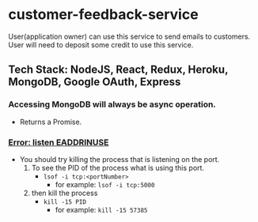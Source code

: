 # customer-feedback-service
User(application owner) can use this service to send emails to customers. User will need to deposit some credit to use this service.

## Tech Stack: NodeJS, React, Redux, Heroku, MongoDB, Google OAuth, Express

### Accessing MongoDB will always be async operation.
- Returns a Promise.

### [Error: listen EADDRINUSE](https://stackoverflow.com/a/30163868/8328220)
- You should try killing the process that is listening on the port.
    1. To see the PID of the process what is using this port.
        - `lsof -i tcp:<portNumber>`
            - for example: `lsof -i tcp:5000`
    2. then kill the process
        - `kill -15 PID`
            - for example: `kill -15 57385`

